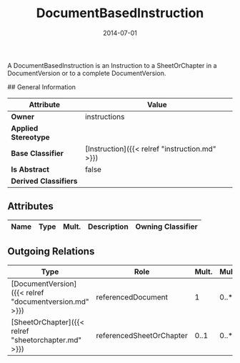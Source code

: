 ﻿---
title: DocumentBasedInstruction
toc: false
type: specs
date: "2014-07-01"
draft: false
specification: VEC
version: 1.1.1
documentType: "Recommendation"
elementType: Class
classes:
  - DocumentBasedInstruction
menu_name: vec-1.1.1
---
<p>A DocumentBasedInstruction is an Instruction to a SheetOrChapter in a DocumentVersion or to a complete DocumentVersion. </p>
## General Information

| Attribute               | Value |
|-------------------------|-------|
| **Owner**               | instructions |
| **Applied Stereotype**  |   |
| **Base Classifier**     | [Instruction]({{< relref "instruction.md" >}})<br/>  |
| **Is Abstract**         | false |
| **Derived Classifiers** |   |

## Attributes
|  Name  |  Type  |  Mult.  |  Description  |  Owning Classifier  |
|--------|--------|---------|---------------|--------------|

## Outgoing Relations
|    Type  |   Role   |   Mult.   |   Mult.   |   Description   |
|----------|----------|-----------|-----------|-----------------|
| [DocumentVersion]({{< relref "documentversion.md" >}}) | referencedDocument | 1 | 0..* | References the DocumentVersion that is used as an Instruction. |
| [SheetOrChapter]({{< relref "sheetorchapter.md" >}}) | referencedSheetOrChapter | 0..1 | 0..* | References the SheetOrChapter that is used as an Instruction. |
